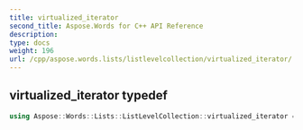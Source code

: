 ```yaml
---
title: virtualized_iterator
second_title: Aspose.Words for C++ API Reference
description: 
type: docs
weight: 196
url: /cpp/aspose.words.lists/listlevelcollection/virtualized_iterator/
---
```

## virtualized_iterator typedef




```cpp
using Aspose::Words::Lists::ListLevelCollection::virtualized_iterator =  typename iterator_holder_type::virtualized_iterator
```

